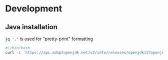 # Development

## Java installation

`jq '.'` is used for "pretty-print" formatting

```bash
#!/bin/bash
curl -L 'https://api.adoptopenjdk.net/v2/info/releases/openjdk11?openjdk_impl=hotspot&os=linux&arch=x64&release=latest&type=jdk' | jq '. | .binaries[0].binary_link'
 ```
 